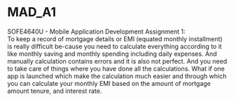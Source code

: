 # MAD_A1
SOFE4640U - Mobile Application Development Assignment 1:  
To keep a record of mortgage details or EMI (equated monthly installment) is really difficult be-cause you need to calculate everything according to it like monthly saving and monthly spending including daily expenses. And manually calculation contains errors and it is also not perfect. And you need to take care of things where you have done all the calculations. What if one app is launched which make the calculation much easier and through which you can calculate your monthly EMI based on the amount of mortgage amount tenure, and interest rate.
